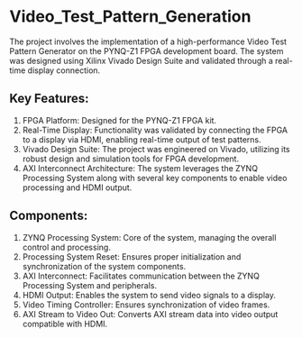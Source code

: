 # Video_Test_Pattern_Generation

The project involves the implementation of a high-performance Video Test Pattern Generator on the PYNQ-Z1 FPGA development board. The system was designed using Xilinx Vivado Design Suite and validated through a real-time display connection. 

## Key Features:
1. FPGA Platform: Designed for the PYNQ-Z1 FPGA kit.
2. Real-Time Display: Functionality was validated by connecting the FPGA to a display via HDMI, enabling real-time output of test patterns.
3. Vivado Design Suite: The project was engineered on Vivado, utilizing its robust design and simulation tools for FPGA development.
4. AXI Interconnect Architecture: The system leverages the ZYNQ Processing System along with several key components to enable video processing and HDMI output.

## Components:
1. ZYNQ Processing System: Core of the system, managing the overall control and processing.
2. Processing System Reset: Ensures proper initialization and synchronization of the system components.
3. AXI Interconnect: Facilitates communication between the ZYNQ Processing System and peripherals.
4. HDMI Output: Enables the system to send video signals to a display.
5. Video Timing Controller: Ensures synchronization of video frames.
6. AXI Stream to Video Out: Converts AXI stream data into video output compatible with HDMI.
